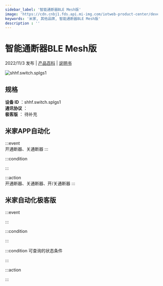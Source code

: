 ```yaml
---
sidebar_label: '智能通断器BLE Mesh版'
image: 'https://cdn.cnbj1.fds.api.mi-img.com/iotweb-product-center/developer_1688719141842KHbLQv8X.png?GalaxyAccessKeyId=AKVGLQWBOVIRQ3XLEW&Expires=9223372036854775807&Signature=78XaiN91fv25QO4N9yfKpNlCsQo='
keywords: '米家, 其他品牌, 智能通断器BLE Mesh版'
description : ''
---
```

# 智能通断器BLE Mesh版

2022/11/3 发布 | [产品百科](https://home.mi.com/webapp/content/baike/product/index.html?model=shhf.switch.splgs1/) | [说明书](https://home.mi.com/views/introduction.html?model=shhf.switch.splgs1&region=cn)

![shhf.switch.splgs1](https://cdn.cnbj1.fds.api.mi-img.com/iotweb-product-center/developer_1688719141842KHbLQv8X.png?GalaxyAccessKeyId=AKVGLQWBOVIRQ3XLEW&Expires=9223372036854775807&Signature=78XaiN91fv25QO4N9yfKpNlCsQo=)

## 规格  
> 
**设备 ID** ：shhf.switch.splgs1  
**通讯协议** ：  
**极客版**  ： 待补充 


## 米家APP自动化  

:::event  
开通断器、关通断器
:::

:::condition  

:::

:::action   
开通断器、关通断器、开/关通断器
:::

## 米家自动化极客版  

:::event  

:::

:::condition  

:::

:::condition 可查询的状态条件  

:::

:::action  

:::

        
